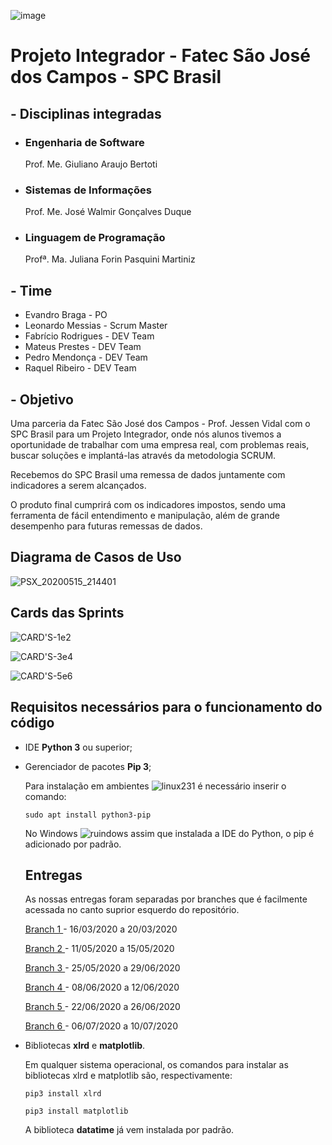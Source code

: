 ![image](https://user-images.githubusercontent.com/57918707/81295850-6e8c7d00-9047-11ea-98ea-f68549174851.png)

# Projeto Integrador - Fatec São José dos Campos - SPC Brasil


## - Disciplinas integradas
* ### Engenharia de Software 
  Prof. Me. Giuliano Araujo Bertoti
* ### Sistemas de Informações 
  Prof. Me. José Walmir Gonçalves Duque
* ### Linguagem de Programação
  Profª. Ma. Juliana Forin Pasquini Martiniz


## - Time
* Evandro Braga - PO
* Leonardo Messias - Scrum Master
* Fabrício Rodrigues - DEV Team
* Mateus Prestes - DEV Team
* Pedro Mendonça - DEV Team
* Raquel Ribeiro - DEV Team


## - Objetivo

Uma parceria da Fatec São José dos Campos - Prof. Jessen Vidal com o SPC Brasil para um Projeto Integrador, onde nós alunos tivemos a oportunidade de trabalhar com uma empresa real, com problemas reais, buscar soluções e implantá-las através da metodologia SCRUM.

Recebemos do SPC Brasil uma remessa de dados juntamente com indicadores a serem alcançados.

O produto final cumprirá com os indicadores impostos, sendo uma ferramenta de fácil entendimento e manipulação, além de grande desempenho para futuras remessas de dados.


## Diagrama de Casos de Uso


![PSX_20200515_214401](https://user-images.githubusercontent.com/57918707/82106095-6098c500-96f5-11ea-9b45-a67293b4b5ab.jpg)



## Cards das Sprints

![CARD'S-1e2](https://user-images.githubusercontent.com/56441214/82007549-e4dd4080-9640-11ea-980a-57477da5d7e7.png)

![CARD'S-3e4](https://user-images.githubusercontent.com/56441214/82007561-ee66a880-9640-11ea-94db-9fa764787218.png)

![CARD'S-5e6](https://user-images.githubusercontent.com/56441214/82007582-f6bee380-9640-11ea-83bf-eec28dd75058.png)


## Requisitos necessários para o funcionamento do código
* IDE **Python 3** ou superior;
* Gerenciador de pacotes **Pip 3**;

  Para instalação em ambientes  ![linux231](https://user-images.githubusercontent.com/56441214/82009828-c11cf900-9646-11ea-8167-d60ff9696b25.jpg)
  é necessário inserir o comando:

  ```sudo apt install python3-pip``` 
  
  No Windows  ![ruindows](https://user-images.githubusercontent.com/56441214/82010155-aa2ad680-9647-11ea-942e-1195bcb956be.jpg)   assim que instalada a IDE do Python, o pip é adicionado por padrão.
  
  ## Entregas 
  As nossas entregas foram separadas por branches que é facilmente acessada no canto suprior esquerdo do repositório.
  
  <a href='https://github.com/EvandroRBR/Tratamento-de-dados-SPC/tree/sprint-1'> Branch 1 </a>- 16/03/2020 a 20/03/2020
  
  <a href='https://github.com/EvandroRBR/Tratamento-de-dados-SPC/tree/sprint-2'> Branch 2 </a>- 11/05/2020 a 15/05/2020
  
  <a href='https://github.com/EvandroRBR/Tratamento-de-dados-SPC/tree/sprint-3'> Branch 3 </a>- 25/05/2020 a 29/06/2020
  
  <a href='https://github.com/EvandroRBR/Tratamento-de-dados-SPC/tree/sprint-4'> Branch 4 </a>- 08/06/2020 a 12/06/2020
  
  <a href='https://github.com/EvandroRBR/Tratamento-de-dados-SPC/tree/sprint-5'> Branch 5 </a>- 22/06/2020 a 26/06/2020
  
  <a href='https://github.com/EvandroRBR/Tratamento-de-dados-SPC/tree/sprint-6'> Branch 6 </a>- 06/07/2020 a 10/07/2020
  
* Bibliotecas **xlrd** e **matplotlib**.

  Em qualquer sistema operacional, os comandos para instalar as bibliotecas xlrd e matplotlib são, respectivamente:
  
  ```pip3 install xlrd```
  
  ```pip3 install matplotlib```
  
  A biblioteca **datatime** já vem instalada por padrão.
